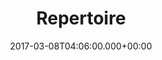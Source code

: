---
title: Repertoire
date: '2017-03-08T04:06:00.000+00:00'
permalink: repertoire
layout: repertoire
---